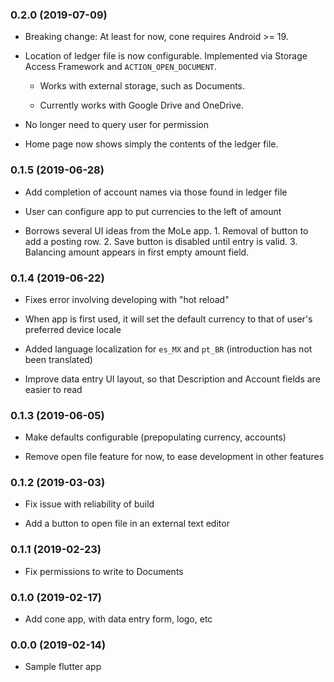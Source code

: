 ### 0.2.0 (2019-07-09)

* Breaking change: At least for now, cone requires Android >= 19.

* Location of ledger file is now configurable. Implemented via Storage
  Access Framework and `ACTION_OPEN_DOCUMENT`.

  - Works with external storage, such as Documents.

  - Currently works with Google Drive and OneDrive.

* No longer need to query user for permission

* Home page now shows simply the contents of the ledger file.

### 0.1.5 (2019-06-28)

* Add completion of account names via those found in ledger file

* User can configure app to put currencies to the left of amount

* Borrows several UI ideas from the MoLe app. 1. Removal of button to
  add a posting row. 2. Save button is disabled until entry is
  valid. 3. Balancing amount appears in first empty amount field.

### 0.1.4 (2019-06-22)

* Fixes error involving developing with "hot reload"

* When app is first used, it will set the default currency to that of
  user's preferred device locale

* Added language localization for `es_MX` and `pt_BR` (introduction
  has not been translated)

* Improve data entry UI layout, so that Description and Account fields
  are easier to read

### 0.1.3 (2019-06-05)

* Make defaults configurable (prepopulating currency, accounts)

* Remove open file feature for now, to ease development in other
  features

### 0.1.2 (2019-03-03)

* Fix issue with reliability of build

* Add a button to open file in an external text editor

### 0.1.1 (2019-02-23)

* Fix permissions to write to Documents

### 0.1.0 (2019-02-17)

* Add cone app, with data entry form, logo, etc

### 0.0.0 (2019-02-14)

* Sample flutter app
